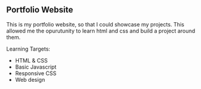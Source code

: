 ## Portfolio Website

This is my portfolio website, so that I could showcase my projects. This allowed me the opurutunity to learn html and css and build a project around them.

Learning Targets:
- HTML & CSS
- Basic Javascript
- Responsive CSS
- Web design
